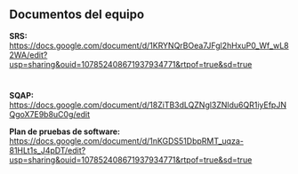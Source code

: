 ## Documentos del equipo

**SRS:** https://docs.google.com/document/d/1KRYNQrBOea7JFgl2hHxuP0_Wf_wL82WA/edit?usp=sharing&ouid=107852408671937934771&rtpof=true&sd=true

#

**SQAP:** https://docs.google.com/document/d/18ZiTB3dLQZNgl3ZNldu6QR1iyEfpJNQgoX7E9b8uC0g/edit

**Plan de pruebas de software:** https://docs.google.com/document/d/1nKGDS51DbpRMT_uqza-81HLt1s_J4pDT/edit?usp=sharing&ouid=107852408671937934771&rtpof=true&sd=true
